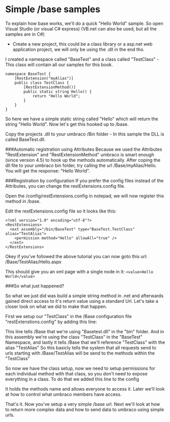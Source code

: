 # Simple /base samples

To explain how base works, we'll do a quick "Hello World" sample. So open Visual Studio (or visual C# express) (VB.net can also be used, but all the samples are in C#)  

- Create a new project, this could be a class library or a asp.net web application project, we will only be using the .dll in the end tho.

I created a namespace called "BaseTest" and a class called "TestClass" - This class will contain all our samples for this book.

    namespace BaseTest {
        [RestExtension("myAlias")]
        public class TestClass {
            [RestExtensionMethod()]
            public static string Hello() {
                return "Hello World";
            }
        }
    } 

So here we have a simple static string called "Hello" which will return the string  "Hello World". Now let's get this hooked up to /base.

Copy the projects .dll to your umbraco /Bin folder - In this sample the DLL is called BaseTest.dll.

###Automatic registration using Attributes
Because we used the Attributes "RestExtension" and "RestExtensionMethod" umbraco is smart enough (since version 4.5) to hook up the methods automatically.  After coping the dll file to your umbraco bin folder, try calling the url /Base/myAlias/Hello.  You will get the response: "Hello World".

###Registration by configuration
If you prefer the config files instead of the Attributes, you can change the restExtensions.config file.

Open the /config/restExtensions.config in notepad, we will now register this method in /base. 

Edit the restExtensions.config file so it looks like this:

    <?xml version="1.0" encoding="utf-8"?>
    <RestExtensions>
      <ext assembly="/bin/BaseTest" type="BaseTest.TestClass" alias="TestAlias">
        <permission method="Hello" allowAll="true" />
      </ext>
    </RestExtensions> 

Okey if you've followed the above tutorial you can now goto this url: <your umbraco installations domain>/Base/TestAlias/Hello.aspx

This should give you an xml page with a single node in it: `<value>Hello World</value>`

###So what just happened?

So what we just did was build a simple string method in .net and afterwards gained direct access to it's return value using a standard Url. Let's take a closer look on what we did to make that happen.

First we setup our "TestClass" in the /Base configuration file "restExtenstions.config" by adding this line:

<ext assembly="/bin/BaseTest" type="BaseTest.TestClass" alias="TestAlias">

This line tells /Base that we're using "Basetest.dll" in the "bin" folder. And in this assembly we're using the class "TestClass" in the "BaseTest" Namespace, and lastly it tells /Base that we'll reference "TestClass" with the alias "TestAlias" So this basicly tells the system that all requests send to urls starting with /Base/TestAlias will be send to the methods within the "TestClass"

So now we have the class setup, now we need to setup permissions for each individual method with that class, so you don't need to expose everything in a class. To do that we added this line to the config

<permission method="Hello" allowAll="true" />

It holds the methods name and allows everyone to access it. Later we'll look at how to control what umbraco members have access.

That's it. Now you've setup a very simple /base url. Next we'll look at how to return more complex data and how to send data to umbraco using simple urls.
